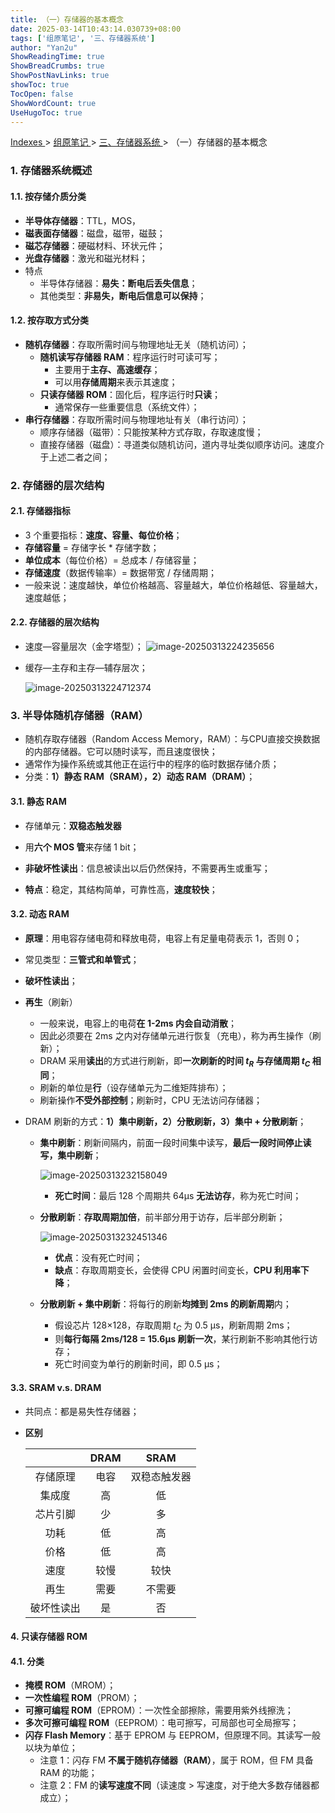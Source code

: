 ```yaml
---
title: （一）存储器的基本概念
date: 2025-03-14T10:43:14.030739+08:00
tags: ['组原笔记', '三、存储器系统']
author: "Yan2u"
ShowReadingTime: true
ShowBreadCrumbs: true
ShowPostNavLinks: true
showToc: true
TocOpen: false
ShowWordCount: true
UseHugoToc: true
---
```


<a href="/notes408/chapters_index"> Indexes </a> > <a href="/notes408/indexes/组原笔记_index"> 组原笔记 </a> > <a href="/notes408/indexes/组原笔记/三存储器系统_index"> 三、存储器系统 </a> > （一）存储器的基本概念

### 1. 存储器系统概述

#### 1.1. 按存储介质分类

- **半导体存储器**：TTL，MOS，
- **磁表面存储器**：磁盘，磁带，磁鼓；
- **磁芯存储器**：硬磁材料、环状元件；
- **光盘存储器**：激光和磁光材料；
- 特点
  - 半导体存储器：**易失：断电后丢失信息**；
  - 其他类型：**非易失，断电后信息可以保持**；

#### 1.2. 按存取方式分类

- **随机存储器**：存取所需时间与物理地址无关（随机访问）；
  - **随机读写存储器 RAM**：程序运行时可读可写；
    - 主要用于**主存、高速缓存**；
    - 可以用**存储周期**来表示其速度；
  - **只读存储器 ROM**：固化后，程序运行时**只读**；
    - 通常保存一些重要信息（系统文件）；
- **串行存储器**：存取所需时间与物理地址有关（串行访问）；
  - 顺序存储器（磁带）：只能按某种方式存取，存取速度慢；
  - 直接存储器（磁盘）：寻道类似随机访问，道内寻址类似顺序访问。速度介于上述二者之间；

### 2. 存储器的层次结构

#### 2.1. 存储器指标

- 3 个重要指标：**速度、容量、每位价格**；
- **存储容量** = 存储字长 * 存储字数；
- **单位成本**（每位价格）= 总成本 / 存储容量；
- **存储速度**（数据传输率）= 数据带宽 / 存储周期；
- 一般来说：速度越快，单位价格越高、容量越大，单位价格越低、容量越大，速度越低；

#### 2.2. 存储器的层次结构

- 速度—容量层次（金字塔型）；
    ![image-20250313224235656](https://cloudflare-imgbed-ajc.pages.dev/file/1741876970425_image-20250313224235656.png)

- 缓存—主存和主存—辅存层次；

    ![image-20250313224712374](https://cloudflare-imgbed-ajc.pages.dev/file/1741877248269_image-20250313224712374.png)

### 3. 半导体随机存储器（RAM）

- 随机存取存储器（Random Access Memory，RAM）：与CPU直接交换数据的内部存储器。它可以随时读写，而且速度很快；
- 通常作为操作系统或其他正在运行中的程序的临时数据存储介质；
- 分类：**1）静态 RAM（SRAM），2）动态 RAM（DRAM）**；

#### 3.1. 静态 RAM

- 存储单元：**双稳态触发器**

- 用**六个 MOS 管**来存储 1 bit；

- **非破坏性读出**：信息被读出以后仍然保持，不需要再生或重写；

- **特点**：稳定，其结构简单，可靠性高，**速度较快**；


#### 3.2. 动态 RAM

- **原理**：用电容存储电荷和释放电荷，电容上有足量电荷表示 1，否则 0；

- 常见类型：**三管式和单管式**；

- **破坏性读出**；

- **再生**（刷新）
  
  - 一般来说，电容上的电荷**在 1-2ms 内会自动消散**；
  - 因此必须要在 2ms 之内对存储单元进行恢复（充电），称为再生操作（刷新）；
  - DRAM 采用**读出**的方式进行刷新，即**一次刷新的时间 $t_R$ 与存储周期 $t_C$ 相同**；
  - 刷新的单位是**行**（设存储单元为二维矩阵排布）；
  - 刷新操作**不受外部控制**；刷新时，CPU 无法访问存储器；
  
- DRAM 刷新的方式：**1）集中刷新，2）分散刷新，3）集中 + 分散刷新**；

  - **集中刷新**：刷新间隔内，前面一段时间集中读写，**最后一段时间停止读写，集中刷新**；

    ![image-20250313232158049](https://cloudflare-imgbed-ajc.pages.dev/file/1741879327776_image-20250313232158049.png)

    - **死亡时间**：最后 128 个周期共 64μs **无法访存**，称为死亡时间；

  - **分散刷新**：**存取周期加倍**，前半部分用于访存，后半部分刷新；

    ![image-20250313232451346](https://cloudflare-imgbed-ajc.pages.dev/file/1741879510637_image-20250313232451346.png)

    - **优点**：没有死亡时间；
    - **缺点**：存取周期变长，会使得 CPU 闲置时间变长，**CPU 利用率下降**；

  - **分散刷新 + 集中刷新**：将每行的刷新**均摊到 2ms 的刷新周期**内；

    - 假设芯片 128×128，存取周期 $t_C$ 为 0.5 μs，刷新周期 2ms；
    - 则**每行每隔 2ms/128 = 15.6μs 刷新一次**，某行刷新不影响其他行访存；
    - 死亡时间变为单行的刷新时间，即 0.5 μs；


#### 3.3. SRAM v.s. DRAM

- 共同点：都是易失性存储器；

- **区别**

  |            | DRAM |     SRAM     |
  | :--------: | :--: | :----------: |
  |  存储原理  | 电容 | 双稳态触发器 |
  |   集成度   |  高  |      低      |
  |  芯片引脚  |  少  |      多      |
  |    功耗    |  低  |      高      |
  |    价格    |  低  |      高      |
  |    速度    | 较慢 |     较快     |
  |    再生    | 需要 |    不需要    |
  | 破坏性读出 |  是  |      否      |

#### 4. 只读存储器 ROM

#### 4.1. 分类

- **掩模 ROM**（MROM）；
- **一次性编程 ROM**（PROM）；
- **可擦可编程 ROM**（EPROM）：一次性全部擦除，需要用紫外线擦洗；
- **多次可擦可编程 ROM**（EEPROM）：电可擦写，可局部也可全局擦写；
- **闪存 Flash Memory**：基于 EPROM 与 EEPROM，但原理不同。其读写一般以块为单位；
  - 注意 1：闪存 FM **不属于随机存储器（RAM）**，属于 ROM，但 FM 具备 RAM 的功能；
  - 注意 2：FM 的**读写速度不同**（读速度 > 写速度，对于绝大多数存储器都成立）；



